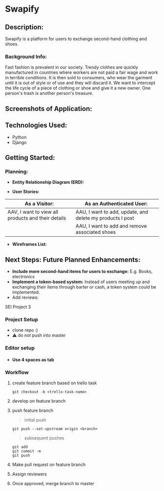 # Swapify

## Description:
Swapify is a platform for users to exchange second-hand clothing and shoes. 

### Background Info:
Fast fashion is prevalent in our society. 
Trendy clothes are quickly manufactured in countries where workers are not paid a fair wage and work in terrible conditions. It is then sold to consumers, who wear the garment until it is out of style or of use and they will discard it. We want to intercept the life cycle of a piece of clothing or shoe and give it a new owner. One person's trash is another person's treasure.


## Screenshots of Application:

## Technologies Used:
- Python
- Django

## Getting Started:

### Planning:
- **Entity Relationship Diagram (ERD):**


- **User Stories:**

| As a Visitor: | As an Authenticated User: |
| -----  | ------ |
| AAV, I want to view all products and their details | AAU, I want to add, update, and delete my products I post |
| | AAU, I want to add and remove associated shoes |

- **Wireframes List:**

## Next Steps: Future Planned Enhancements:
- **Include more second-hand items for users to exchange:** E.g. Books, electronics
- **Implement a token-based system:** Instead of users meeting up and exchanging their items through barter or cash, a token system could be implemented.
- Add reviews: 



SEI Project 3

### Project Setup
- clone repo :)
- :warning: do not push into master

### Editor setup
- #### Use 4 spaces as tab

### Workflow
1. create feature branch based on trello task
    ```
    git checkout -b <trello-task-name>
    ```
2. develop on feature branch
3. push feature branch
    
    > initial push
    ```
    git push --set-upstream origin <branch>
    ```

    > subsequent pushes
    ```
    git add
    git commit -m
    git push 
    ```
4. Make pull request on feature branch
5. Assign reviewers
6. Once approved, merge branch to master
